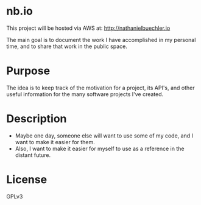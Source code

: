 # nb.io
This project will be hosted via AWS at: http://nathanielbuechler.io

The main goal is to document the work I have accomplished in my personal time, and to share that work in the public space.

# Purpose
The idea is to keep track of the motivation for a project, its API's, and other useful information for the many software projects I've created.

# Description
* Maybe one day, someone else will want to use some of my code, and I want to make it easier for them.
* Also, I want to make it easier for myself to use as a reference in the distant future.

# License
GPLv3
